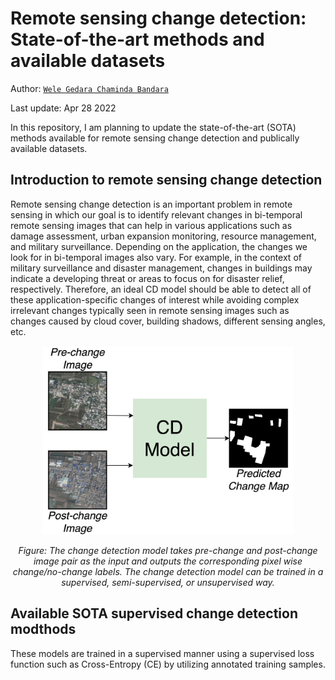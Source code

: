 # Remote sensing change detection: State-of-the-art methods and available datasets

Author: [`Wele Gedara Chaminda Bandara`](www.wgcban.com)

Last update: Apr 28 2022

In this repository, I am planning to update the state-of-the-art (SOTA) methods available for remote sensing change detection and publically available datasets.

## Introduction to remote sensing change detection
Remote sensing change detection is an important problem in remote sensing in which our goal is to identify relevant changes in bi-temporal remote sensing images that can help in various applications such as damage assessment, urban expansion monitoring, resource management, and military surveillance. Depending on the application, the changes we look for in bi-temporal images also vary. For example, in the context of military surveillance and disaster management, changes in buildings may indicate a developing threat or areas to focus on for disaster relief, respectively. Therefore, an ideal CD model should be able to detect all of these application-specific changes of interest while avoiding complex irrelevant changes typically seen in remote sensing images such as changes caused by cloud cover, building shadows, different sensing angles, etc.

<p align="center">
  <img src="/imgs/Github-RS-CD-Review.jpeg" width="400">
</p>
<p align="center">
    <em> Figure: The change detection model takes pre-change and post-change image pair as the input and outputs the corresponding pixel wise change/no-change labels. The change detection model can be trained in a supervised, semi-supervised, or unsupervised way.</em>
</p>

## Available SOTA supervised change detection modthods
These models are trained in a supervised manner using a supervised loss function such as Cross-Entropy (CE) by utilizing annotated training samples.


